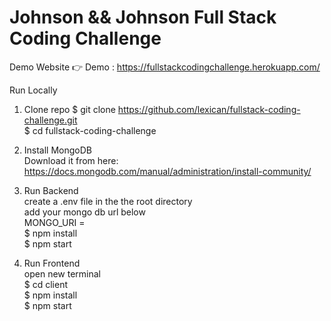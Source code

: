 # Johnson && Johnson Full Stack Coding Challenge

Demo Website
👉 Demo : https://fullstackcodingchallenge.herokuapp.com/

Run Locally
1. Clone repo
    $ git clone https://github.com/lexican/fullstack-coding-challenge.git <br>
    $ cd fullstack-coding-challenge

2. Install MongoDB<br>
    Download it from here: https://docs.mongodb.com/manual/administration/install-community/

3. Run Backend<br>
    create a .env file in the the root directory<br>
    add your mongo db url below<br>
    MONGO_URI = <br>
    $ npm install<br>
    $ npm start<br>

4. Run Frontend<br>
    open new terminal<br>
    $ cd client<br>
    $ npm install<br>
    $ npm start
